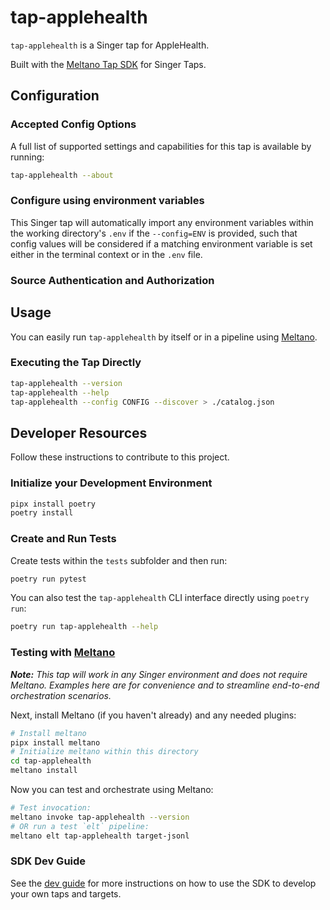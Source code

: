 # tap-applehealth

`tap-applehealth` is a Singer tap for AppleHealth.

Built with the [Meltano Tap SDK](https://sdk.meltano.com) for Singer Taps.

<!--

Developer TODO: Update the below as needed to correctly describe the install procedure. For instance, if you do not have a PyPi repo, or if you want users to directly install from your git repo, you can modify this step as appropriate.

## Installation

Install from PyPi:

```bash
pipx install tap-applehealth
```

Install from GitHub:

```bash
pipx install git+https://github.com/ORG_NAME/tap-applehealth.git@main
```

-->

## Configuration

### Accepted Config Options

<!--
Developer TODO: Provide a list of config options accepted by the tap.

This section can be created by copy-pasting the CLI output from:

```
tap-applehealth --about --format=markdown
```
-->

A full list of supported settings and capabilities for this
tap is available by running:

```bash
tap-applehealth --about
```

### Configure using environment variables

This Singer tap will automatically import any environment variables within the working directory's
`.env` if the `--config=ENV` is provided, such that config values will be considered if a matching
environment variable is set either in the terminal context or in the `.env` file.

### Source Authentication and Authorization

<!--
Developer TODO: If your tap requires special access on the source system, or any special authentication requirements, provide those here.
-->

## Usage

You can easily run `tap-applehealth` by itself or in a pipeline using [Meltano](https://meltano.com/).

### Executing the Tap Directly

```bash
tap-applehealth --version
tap-applehealth --help
tap-applehealth --config CONFIG --discover > ./catalog.json
```

## Developer Resources

Follow these instructions to contribute to this project.

### Initialize your Development Environment

```bash
pipx install poetry
poetry install
```

### Create and Run Tests

Create tests within the `tests` subfolder and
  then run:

```bash
poetry run pytest
```

You can also test the `tap-applehealth` CLI interface directly using `poetry run`:

```bash
poetry run tap-applehealth --help
```

### Testing with [Meltano](https://www.meltano.com)

_**Note:** This tap will work in any Singer environment and does not require Meltano.
Examples here are for convenience and to streamline end-to-end orchestration scenarios._

<!--
Developer TODO:
Your project comes with a custom `meltano.yml` project file already created. Open the `meltano.yml` and follow any "TODO" items listed in
the file.
-->

Next, install Meltano (if you haven't already) and any needed plugins:

```bash
# Install meltano
pipx install meltano
# Initialize meltano within this directory
cd tap-applehealth
meltano install
```

Now you can test and orchestrate using Meltano:

```bash
# Test invocation:
meltano invoke tap-applehealth --version
# OR run a test `elt` pipeline:
meltano elt tap-applehealth target-jsonl
```

### SDK Dev Guide

See the [dev guide](https://sdk.meltano.com/en/latest/dev_guide.html) for more instructions on how to use the SDK to
develop your own taps and targets.
